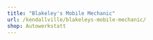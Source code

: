 ```yaml
---
title: "Blakeley's Mobile Mechanic"
url: /kendallville/blakeleys-mobile-mechanic/
shop: Autowerkstatt
---
```

